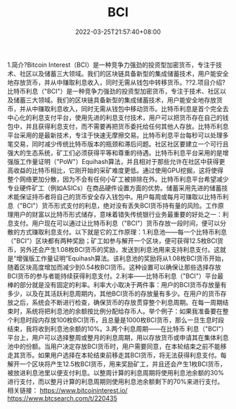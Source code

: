 ﻿---
weight: 
title: "BCI"
description: "Bitcoin Interest（BCI）是一种竞争力强劲的投资型加密货币，专注于技术、社区以及储蓄三大领域"
date: 2022-03-25T21:57:40+08:00
lastmod: 2022-03-25T16:45:40+08:00
draft: false
authors: ["Metabd"]
featuredImage: "bci.webp"
link: ""
tags: ["数字代币","BCI"]
categories: ["navigation"]
navigation: ["数字代币"]
lightgallery: true
toc: true
pinned: false
recommend: false
recommend1: false
---
1.简介?Bitcoin Interest（BCI）是一种竞争力强劲的投资型加密货币，专注于技术、社区以及储蓄三大领域。我们的区块链具备新型的集成储蓄技术，用户能安全地存放货币，并从中赚取利息收入，同时无需从钱包中转移货币。??2.项目介绍?比特币利息（"BCI"）是一种竞争力强劲的投资型加密货币，专注于技术、社区以及储蓄三大领域。我们的区块链具备新型的集成储蓄技术，用户能安全地存放货币，并从中赚取利息收入，同时无需从钱包中移动货币。比特币利息是首个完全去中心化的利息支付平台，使用先进的利息支付技术，用户可以把货币存在自己的钱包中，并且获得利息支付，而不需要再把货币委托给任何其他人存放。比特币利息平台采用的是最新技术，专注于快速无摩擦交易。比特币利息平台每秒可以处理多笔交易，同时减少传统比特币版本的瓶颈和滞后问题。社区社区要建立一个可行且强大的生态系统，矿工们必须获得平等和尊重的待遇。比特币利息平台采用的是增强版工作量证明（"PoW"）Equihash算法，并且相对于那些允许在社区中获得更高收益的比特币相比，它刚开始的采矿难度更低。通过使用GPU挖掘，这将使得整个网络更加分散，因为不会有任何小矿工被排除在外。比特币利息平台希望减少专业硬件矿工（例如ASICs）在商品硬件设置方面的优势。储蓄采用先进的储蓄技术能保证持币者将自己的货币安全存入钱包中。用户每周或每月可赚取以比特币利息（"BCI"）货币形式支付的利息，绝对没有丢失BCI货币持有量的风险。工作原理用户的财富以比特币形式储存，意味着错失传统银行业务最重要的好处之一：利息支付。用户现在可以通过让比特币利息（"BCI"）货币存放一段时间，便可以分散的方式赚取利息支付。以下就是它的工作原理：1.利息池——每一个比特币利息（"BCI"）区块都有两种奖励；矿工如参与解开一个区块，便可获得12.5枚BCI货币，另外还会产生1.08枚BCI货币的奖励，发送到利息池用来支持利息支付。这就是“增强版工作量证明”Equihash算法。该利息池的奖励将从1.08枚BCI货币开始，随着区块高度增加而减少到0.54枚BCI货币。这种设置可以确保让那些选择存放BCI货币的参与者能持续获得利息支付。2.利率——比特币利息（"BCI"）平台最棒的部分就是没有固定的利率。利率大小取决于两件事：用户的BCI货币存放量有多少，以及在其活跃利息周期内，其他BCI货币的存放量有多少。在用户的货币存放之后，系统会不断进行检查，确保货币的存放贯穿整个利息周期。在每一周期结束时，系统将把利息池的余额按比例分配给存币人。举个例子：如果我准备要在整个利息时段内存放100枚BCI货币，且总量是1000枚BCI货币，那么一旦生息时段结束，我将收到利息池余额的10%。3.两个利息周期——在比特币 利息（"BCI"）平台上，用户可以选择整周或整月的利息周期，用以存放货币或申请其在集体利息池中的份额。当用户决定存放BCI货币时，用户需要同意，在本轮结束之前不能移走其货币。如果用户选择在本轮结束前移走其BCI货币，将无法获得利息支付。每解开一个区块将产生12.5枚BCI货币，用来奖励矿工，并且还会产生1枚BCI货币，被放进利息池里以便支付利息。以整周计算的利息周期将使用利息池余额的30%进行支付，而以整月计算的利息周期则使用利息池余额剩下的70%来进行支付。相关链接：
https://www.bitcoininterest.io/
https://www.btcsearch.com/t/220435
